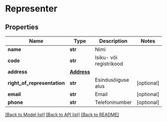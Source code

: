 # Representer

## Properties
Name | Type | Description | Notes
------------ | ------------- | ------------- | -------------
**name** | **str** | Nimi | 
**code** | **str** | Isiku- või registrikood | 
**address** | [**Address**](Address.md) |  | 
**right_of_representation** | **str** | Esindusõiguse alus | [optional] 
**email** | **str** | Email | [optional] 
**phone** | **str** | Telefoninumber | [optional] 

[[Back to Model list]](../README.md#documentation-for-models) [[Back to API list]](../README.md#documentation-for-api-endpoints) [[Back to README]](../README.md)


